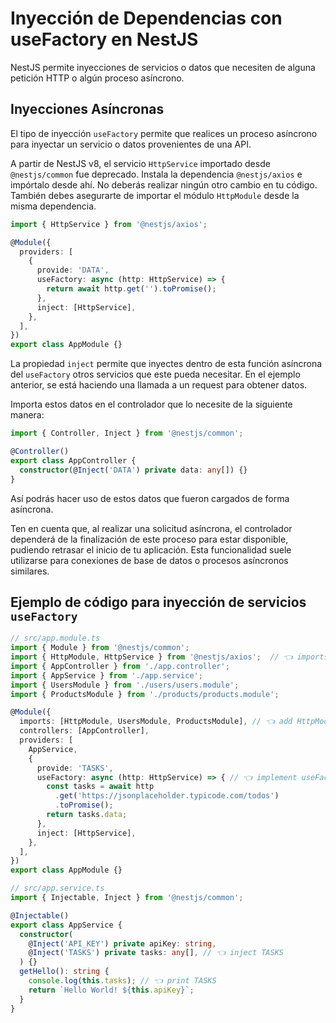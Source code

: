 # Inyección de Dependencias con useFactory en NestJS

NestJS permite inyecciones de servicios o datos que necesiten de alguna petición HTTP o algún proceso asíncrono.

## Inyecciones Asíncronas

El tipo de inyección `useFactory` permite que realices un proceso asíncrono para inyectar un servicio o datos provenientes de una API.

A partir de NestJS v8, el servicio `HttpService` importado desde `@nestjs/common` fue deprecado. Instala la dependencia `@nestjs/axios` e impórtalo desde ahí. No deberás realizar ningún otro cambio en tu código. También debes asegurarte de importar el módulo `HttpModule` desde la misma dependencia.

```typescript
import { HttpService } from '@nestjs/axios';

@Module({
  providers: [
    {
      provide: 'DATA',
      useFactory: async (http: HttpService) => {
        return await http.get('').toPromise();
      },
      inject: [HttpService],
    },
  ],
})
export class AppModule {}
```

La propiedad `inject` permite que inyectes dentro de esta función asíncrona del `useFactory` otros servicios que este pueda necesitar. En el ejemplo anterior, se está haciendo una llamada a un request para obtener datos.

Importa estos datos en el controlador que lo necesite de la siguiente manera:

```typescript
import { Controller, Inject } from '@nestjs/common';

@Controller()
export class AppController {
  constructor(@Inject('DATA') private data: any[]) {}
}
```

Así podrás hacer uso de estos datos que fueron cargados de forma asíncrona.

Ten en cuenta que, al realizar una solicitud asíncrona, el controlador dependerá de la finalización de este proceso para estar disponible, pudiendo retrasar el inicio de tu aplicación. Esta funcionalidad suele utilizarse para conexiones de base de datos o procesos asíncronos similares.

## Ejemplo de código para inyección de servicios `useFactory`

```typescript
// src/app.module.ts
import { Module } from '@nestjs/common';
import { HttpModule, HttpService } from '@nestjs/axios';  // 👈 imports
import { AppController } from './app.controller';
import { AppService } from './app.service';
import { UsersModule } from './users/users.module';
import { ProductsModule } from './products/products.module';

@Module({
  imports: [HttpModule, UsersModule, ProductsModule], // 👈 add HttpModule
  controllers: [AppController],
  providers: [
    AppService,
    {
      provide: 'TASKS',
      useFactory: async (http: HttpService) => { // 👈 implement useFactory
        const tasks = await http
          .get('https://jsonplaceholder.typicode.com/todos')
          .toPromise();
        return tasks.data;
      },
      inject: [HttpService],
    },
  ],
})
export class AppModule {}

// src/app.service.ts
import { Injectable, Inject } from '@nestjs/common';

@Injectable()
export class AppService {
  constructor(
    @Inject('API_KEY') private apiKey: string,
    @Inject('TASKS') private tasks: any[], // 👈 inject TASKS
  ) {}
  getHello(): string {
    console.log(this.tasks); // 👈 print TASKS
    return `Hello World! ${this.apiKey}`;
  }
}
```
